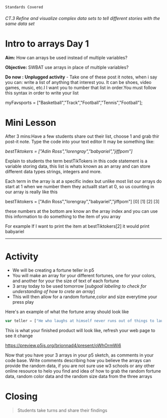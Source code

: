 	Standards Covered


###### CT.3 Refine and visualize complex data sets to tell different stories with the same data set

# Intro to arrays Day 1
**Aim:** How can arrays be used instead of multiple variables?

**Objective:** SWBAT use arrays in place of multiple variables?


**Do now :** **Unplugged activity** - Take one of these post it notes, when i say you can: write a list of anything that interest you. It can be shoes, video games, music, etc.I I want you to number that list in order.You must follow this syntax in order to write your list

myFavsports = ["Basketball","Track","Football","Tennis","Football"];

# Mini Lesson
    
After 3 mins:Have a few students share out their list, choose 1 and grab thir post-it note. Type the code into your text editor
It may be something like:

*bestTiktokers = ["Adin Ross","lorengray","babyariel","jiffpom"]*

Explain to students the term bestTikTokers in this code statement is a variable storing data, this list is whats known as an array and can store different data types strings, integers and more.

Each term in the array is at a specific index 
but unlike most list our arrays do start at 1 when we number them they actuallt start at 0, so us counting in our array is really like this

bestTiktokers = ["Adin Ross","lorengray","babyariel","jiffpom"]
                     [0]         [1]        [2]         [3]

these numbers at the bottom are know an the array index and you can use this information to do something  to the item of you array

For example If I want to print the item at bestTiktokers[2] it would print babyariel

-----------------------------

# Activity

- We will be creating a fortune teller in p5 
- You will make an array for your different fortunes, one for your colors, and another for your the size of text of each fortune
- 3 array today to be used tomorrow [*subgoal labeling to check for understanding of how to crete an array*]
- This will then allow for a random fortune,color and size everytime your press play

Here's an example of what the fortune array should look like
```javascript
var teller = ["He who laughs at himself never runs out of things to laugh at.", "You will die alone and poorly dressed.", "Don’t eat the paper.", "You are not illiterate.", "You have rice in your teeth."]
```

This is what your finished product will look like, refresh your web page to see it change

https://preview.p5js.org/brionnad4/present/oWhOrmWi6

Now that you have your 3 arrays in your p5 sketch, as comments in your code base. Write comments describing how you believe the arrays can provide the random data, if you are not sure use w3 schools or any other online resource to helo you find and idea of how to grab the random fortune data, random color data and the random size data from the three arrays


# Closing
> Students take turns and share their findings 
